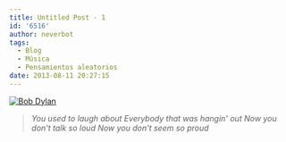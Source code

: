 ```yaml
---
title: Untitled Post - 1
id: '6516'
author: neverbot
tags:
  - Blog
  - Música
  - Pensamientos aleatorios
date: 2013-08-11 20:27:15
---
```


[![Bob Dylan](./bob-dylan.jpg)](http://localhost:8000/wp-content/uploads/2013/08/bob-dylan.jpg)

> _You used to laugh about_ _Everybody that was hangin' out_ _Now you don't talk so loud_ _Now you don't seem so proud_